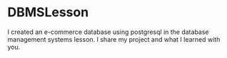 # DBMSLesson
I created an e-commerce database using postgresql in the database management systems lesson. I share my project and what I learned with you.
